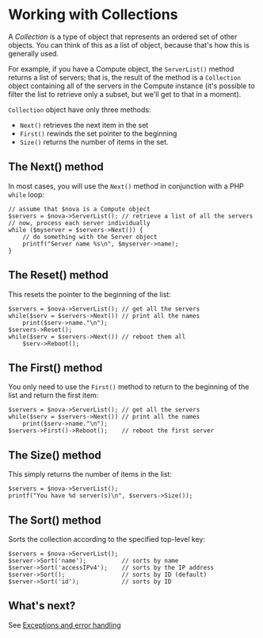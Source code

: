 Working with Collections
========================

A *Collection* is a type of object that represents an ordered set of other objects.
You can think of this as a list of object, because that's how this is generally used.

For example, if you have a Compute object, the `ServerList()` method returns a
list of servers; that is, the result of the method is a `Collection` object containing
all of the servers in the Compute instance (it's possible to filter the list to 
retrieve only a subset, but we'll get to that in a moment).

`Collection` object have only three methods:

* `Next()` retrieves the next item in the set
* `First()` rewinds the set pointer to the beginning
* `Size()` returns the number of items in the set. 

## The Next() method

In most cases, you will use the `Next()` method in conjunction with a PHP `while` loop:

	// assume that $nova is a Compute object
	$servers = $nova->ServerList();	// retrieve a list of all the servers
	// now, process each server individually
	while ($myserver = $servers->Next()) {
		// do something with the Server object
		printf("Server name %s\n", $myserver->name);
	}

## The Reset() method 

This resets the pointer to the beginning of the list:

	$servers = $nova->ServerList();	// get all the servers
	while($serv = $servers->Next())	// print all the names
		print($serv->name."\n");
	$servers->Reset();
	while($serv = $servers->Next())	// reboot them all
		$serv->Reboot();

## The First() method

You only need to use the `First()` method to return to the beginning of the list and
return the first item:

	$servers = $nova->ServerList();	// get all the servers
	while($serv = $servers->Next())	// print all the names
		print($serv->name."\n");
	$servers->First()->Reboot();	// reboot the first server

## The Size() method

This simply returns the number of items in the list:

	$servers = $nova->ServerList();
	printf("You have %d server(s)\n", $servers->Size());

## The Sort() method

Sorts the collection according to the specified top-level key:

	$servers = $nova->ServerList();
	$server->Sort('name');			// sorts by name
	$server->Sort('accessIPv4');	// sorts by the IP address
	$server->Sort();				// sorts by ID (default)
	$server->Sort('id');			// sorts by ID

## What's next?

See [Exceptions and error handling](exceptions.md)